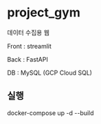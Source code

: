 # project_gym

데이터 수집용 웹

Front : streamlit

Back : FastAPI

DB : MySQL (GCP Cloud SQL)




## 실행
docker-compose up -d --build